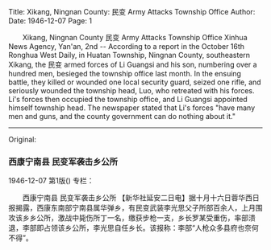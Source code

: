 Title: Xikang, Ningnan County: 民变 Army Attacks Township Office
Author:
Date: 1946-12-07
Page: 1

　　Xikang, Ningnan County
    民变 Army Attacks Township Office
    Xinhua News Agency, Yan'an, 2nd -- According to a report in the October 16th Ronghua West Daily, in Huatan Township, Ningnan County, southeastern Xikang, the 民变 armed forces of Li Guangsi and his son, numbering over a hundred men, besieged the township office last month. In the ensuing battle, they killed or wounded one local security guard, seized one rifle, and seriously wounded the township head, Luo, who retreated with his forces. Li's forces then occupied the township office, and Li Guangsi appointed himself township head. The newspaper stated that Li's forces "have many men and guns, and the county government can do nothing about it."



<hr /> 

Original: 


### 西康宁南县  民变军袭击乡公所

1946-12-07
第1版()
专栏：

　　西康宁南县
    民变军袭击乡公所
    【新华社延安二日电】据十月十六日蓉华西日报揭露，西康东南部宁南县属华弹乡，有民变武装李光思父子所部百余人，上月围攻该乡乡公所，激战中毙伤所丁一名，缴获步枪一支，乡长罗某受重伤，率部溃退，李部即占领该乡公所，李光思自任乡长。该报称：李部“人枪众多县府也奈何不得”。

